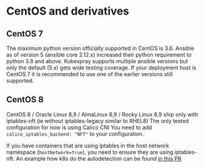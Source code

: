 
# CentOS and derivatives

## CentOS 7

The maximum python version officially supported in CentOS is 3.6. Ansible as of version 5 (ansible core 2.12.x) increased their python requirement to python 3.8 and above.
Kubespray supports multiple ansible versions but only the default (5.x) gets wide testing coverage. If your deployment host is CentOS 7 it is recommended to use one of the earlier versions still supported.

## CentOS 8

CentOS 8 / Oracle Linux 8,9 / AlmaLinux 8,9 / Rocky Linux 8,9 ship only with iptables-nft (ie without iptables-legacy similar to RHEL8)
The only tested configuration for now is using Calico CNI
You need to add `calico_iptables_backend: "NFT"` to your configuration.

If you have containers that are using iptables in the host network namespace (`hostNetwork=true`),
you need to ensure they are using iptables-nft.
An example how k8s do the autodetection can be found [in this PR](https://github.com/kubernetes/kubernetes/pull/82966)